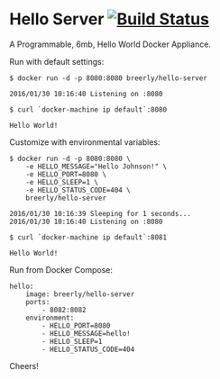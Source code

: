 Hello Server [![Build Status](https://travis-ci.org/breerly/hello-server.svg?branch=master)](https://travis-ci.org/breerly/hello-server)
============

A Programmable, 6mb, Hello World Docker Appliance.


Run with default settings:

```
$ docker run -d -p 8080:8080 breerly/hello-server

2016/01/30 10:16:40 Listening on :8080

$ curl `docker-machine ip default`:8080

Hello World!
```

Customize with environmental variables:

```
$ docker run -d -p 8080:8080 \
    -e HELLO_MESSAGE="Hello Johnson!" \
    -e HELLO_PORT=8080 \
    -e HELLO_SLEEP=1 \
    -e HELLO_STATUS_CODE=404 \
    breerly/hello-server

2016/01/30 10:16:39 Sleeping for 1 seconds...
2016/01/30 10:16:40 Listening on :8080

$ curl `docker-machine ip default`:8081

Hello World!
```

Run from Docker Compose:

```
hello:
    image: breerly/hello-server
    ports:
        - 8082:8082
    environment:
        - HELLO_PORT=8080
        - HELLO_MESSAGE=hello!
        - HELLO_SLEEP=1
        - HELLO_STATUS_CODE=404
```

Cheers!
